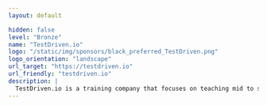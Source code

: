 ```yaml
---
layout: default

hidden: false
level: "Bronze"
name: "TestDriven.io"
logo: "/static/img/sponsors/black_preferred_TestDriven.png"
logo_orientation: "landscape"
url_target: "https://testdriven.io"
url_friendly: "testdriven.io"
description: |
  TestDriven.io is a training company that focuses on teaching mid to senior level web developers Test-driven Development, microservice architecture patterns, container orchestration, and IT operations.
---
```

